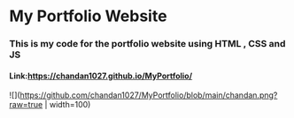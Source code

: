# My Portfolio Website 
### This is my code for the portfolio website using HTML , CSS and JS 
#### Link:https://chandan1027.github.io/MyPortfolio/
![](https://github.com/chandan1027/MyPortfolio/blob/main/chandan.png?raw=true | width=100)
